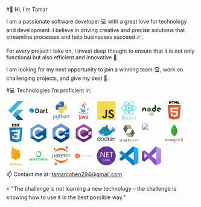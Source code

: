 #👋 Hi, I'm Tamar

I am a passionate software developer 💻 with a great love for technology and development. I believe in driving creative and precise solutions that streamline processes and help businesses succeed 📈.

For every project I take on, I invest deep thought to ensure that it is not only functional but also efficient and innovative 🚀.

I am looking for my next opportunity to join a winning team 🏆, work on challenging projects, and give my best 💯.

#💻 Technologies I’m proficient in:

<div style="display: flex; flex-wrap: wrap; gap: 10px;">
  <img src="https://github.com/devicons/devicon/blob/master/icons/flutter/flutter-original.svg" width="50" />
  <img src="https://github.com/devicons/devicon/blob/master/icons/dart/dart-original-wordmark.svg" width="50" />
  <img src="https://github.com/devicons/devicon/blob/master/icons/python/python-original-wordmark.svg" width="50" />
  <img src="https://github.com/devicons/devicon/blob/master/icons/java/java-original-wordmark.svg" width="50" />
  <img src="https://github.com/devicons/devicon/blob/master/icons/javascript/javascript-original.svg" width="50" />
  <img src="https://github.com/devicons/devicon/blob/master/icons/react/react-original-wordmark.svg" width="50" />
  <img src="https://github.com/devicons/devicon/blob/master/icons/nodejs/nodejs-original-wordmark.svg" width="50" />
  <img src="https://github.com/devicons/devicon/blob/master/icons/html5/html5-original-wordmark.svg" width="50" />
  <img src="https://github.com/devicons/devicon/blob/master/icons/css3/css3-original-wordmark.svg" width="50" />
  <img src="https://github.com/devicons/devicon/blob/master/icons/c/c-original.svg" width="50" />
  <img src="https://github.com/devicons/devicon/blob/master/icons/cplusplus/cplusplus-original.svg" width="50" />
  <img src="https://github.com/devicons/devicon/blob/master/icons/csharp/csharp-original.svg" width="50" />
  <img src="https://github.com/devicons/devicon/blob/master/icons/docker/docker-original-wordmark.svg" width="50" />
  <img src="https://github.com/devicons/devicon/blob/master/icons/hibernate/hibernate-original-wordmark.svg" width="50" />
  <img src="https://camo.githubusercontent.com/53a764c350cfa7c80ce46d3db9297add8923a36b855c9b692b0103b1e6a30e09/68747470733a2f2f75706c6f61642e77696b696d656469612e6f72672f77696b6970656469612f636f6d6d6f6e732f382f38372f53716c5f646174615f626173655f776974685f6c6f676f2e706e67" width="50" />
  <img src="https://github.com/devicons/devicon/blob/master/icons/mongodb/mongodb-original-wordmark.svg" width="50" />
  <img src="https://github.com/devicons/devicon/blob/master/icons/firebase/firebase-plain-wordmark.svg" width="50" />
  <img src="https://github.com/devicons/devicon/blob/master/icons/anaconda/anaconda-original-wordmark.svg" width="50" />
  <img src="https://github.com/devicons/devicon/blob/master/icons/jupyter/jupyter-original-wordmark.svg" width="50" />
  <img src="https://github.com/devicons/devicon/blob/master/icons/postman/postman-original-wordmark.svg" width="50" />
  <img src="https://github.com/devicons/devicon/blob/master/icons/dotnetcore/dotnetcore-original.svg" width="50" />
  <img src="https://github.com/devicons/devicon/blob/master/icons/vscode/vscode-original.svg" width="50" />
  <img src="https://github.com/devicons/devicon/blob/master/icons/visualstudio/visualstudio-original.svg" width="50" />
</div>



📫 Contact me at: tamarcohen294@gmail.com

⚡ "The challenge is not learning a new technology – the challenge is knowing how to use it in the best possible way."
